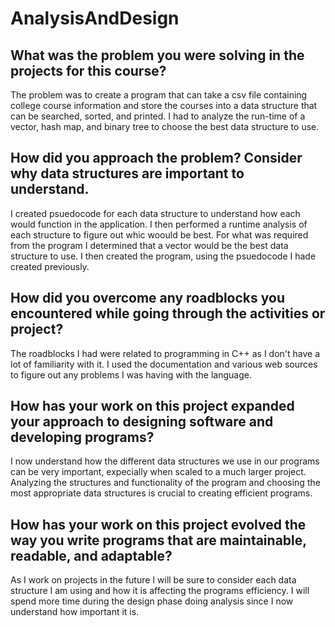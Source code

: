 # AnalysisAndDesign

## What was the problem you were solving in the projects for this course?
The problem was to create a program that can take a csv file containing college course information and store the courses into a data structure that can be searched, sorted, and printed. I had to analyze the run-time of a vector, hash map, and binary tree to choose the best data structure to use.

## How did you approach the problem? Consider why data structures are important to understand.
I created psuedocode for each data structure to understand how each would function in the application. I then performed a runtime analysis of each structure to figure out whic woould be best. For what was required from the program I determined that a vector would be the best data structure to use. I then created the program, using the psuedocode I hade created previously.

## How did you overcome any roadblocks you encountered while going through the activities or project?
The roadblocks I had were related to programming in C++ as I don't have a lot of familiarity with it. I used the documentation and various web sources to figure out any problems I was having with the language.

## How has your work on this project expanded your approach to designing software and developing programs?
I now understand how the different data structures we use in our programs can be very important, expecially when scaled to a much larger project. Analyzing the structures and functionality of the program and choosing the most appropriate data structures is crucial to creating efficient programs.

## How has your work on this project evolved the way you write programs that are maintainable, readable, and adaptable?
As I work on projects in the future I will be sure to consider each data structure I am using and how it is affecting the programs efficiency. I will spend more time during the design phase doing analysis since I now understand how important it is.
